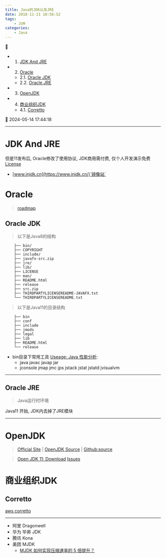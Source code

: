 ```yaml
---
title: Java的JDK以及JRE
date: 2018-11-21 10:56:52
tags: 
    - JVM
categories: 
    - Java
---
```


💠

- 1. [JDK And JRE](#jdk-and-jre)
- 2. [Oracle](#oracle)
    - 2.1. [Oracle JDK](#oracle-jdk)
    - 2.2. [Oracle JRE](#oracle-jre)
- 3. [OpenJDK](#openjdk)
- 4. [商业组织JDK](#商业组织jdk)
    - 4.1. [Corretto](#corretto)

💠 2024-05-14 17:44:18
****************************************
# JDK And JRE

但是11发布后, Oracle修改了使用协议, JDK商用需付费, 仅个人开发演示免费 [License](https://www.oracle.com/technetwork/java/javase/terms/license/javase-license.html)

- [www.injdk.cn](https://www.injdk.cn/)`镜像站`

# Oracle
> [roadmap](https://www.oracle.com/java/technologies/java-se-support-roadmap.html)

## Oracle JDK

> 以下是Java8的结构
```
    ├── bin/
    ├── COPYRIGHT
    ├── include/
    ├── javafx-src.zip
    ├── jre/
    ├── lib/
    ├── LICENSE
    ├── man/
    ├── README.html
    ├── release
    ├── src.zip
    ├── THIRDPARTYLICENSEREADME-JAVAFX.txt
    └── THIRDPARTYLICENSEREADME.txt
```

> 以下是Java11的目录结构
```
    ├── bin
    ├── conf
    ├── include
    ├── jmods
    ├── legal
    ├── lib
    ├── README.html
    └── release
```

- bin目录下常用工具 [Useage: Java 性能分析](/Java/AdvancedLearning/JavaPerformance.md): 
    - java javac javap jar 
    - jconsole jmap jmc jps jstack jstat jstatd jvisualvm

************************

## Oracle JRE
> Java运行时环境

Java11 开始, JDK内去掉了JRE模块

************************

# OpenJDK
> [Official Site](http://openjdk.java.net/) |  [OpenJDK Source](http://hg.openjdk.java.net/jdk) | [Github:source](https://github.com/openjdk/jdk)

> [Open JDK 11: Download](http://jdk.java.net/11/)
> [Issues](https://bugs.openjdk.org/projects/JDK/issues)  

# 商业组织JDK
## Corretto
[aws corretto](https://aws.amazon.com/corretto/)


************************

- 阿里 Dragonwell
- 华为 毕昇 JDK
- 腾讯 Kona
- 美团 MJDK
    - [MJDK 如何实现压缩速率的 5 倍提升？](https://tech.meituan.com/2023/08/31/meituan-mjdk-mzlib.html)
